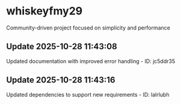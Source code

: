 # whiskeyfmy29
Community-driven project focused on simplicity and performance

## Update 2025-10-28 11:43:08
Updated documentation with improved error handling - ID: jc5ddr35


## Update 2025-10-28 11:43:16
Updated dependencies to support new requirements - ID: lalrlubh

